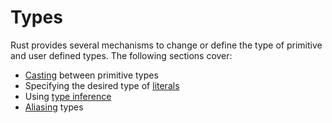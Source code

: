 # Types

Rust provides several mechanisms to change or define the type of primitive and
user defined types. The following sections cover:

* [Casting] between primitive types
* Specifying the desired type of [literals]
* Using [type inference]
* [Aliasing] types

[Casting]: types/cast.md
[literals]: types/literals.md
[type inference]: types/inference.md
[Aliasing]: types/alias.md
